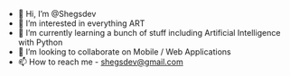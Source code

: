 - 👋 Hi, I’m @Shegsdev
- 👀 I’m interested in everything ART
- 🌱 I’m currently learning a bunch of stuff including Artificial Intelligence with Python
- 💞️ I’m looking to collaborate on Mobile / Web Applications
- 📫 How to reach me - shegsdev@gmail.com

<!---
Shegsdev/Shegsdev is a ✨ special ✨ repository because its `README.md` (this file) appears on your GitHub profile.
You can click the Preview link to take a look at your changes.
--->
